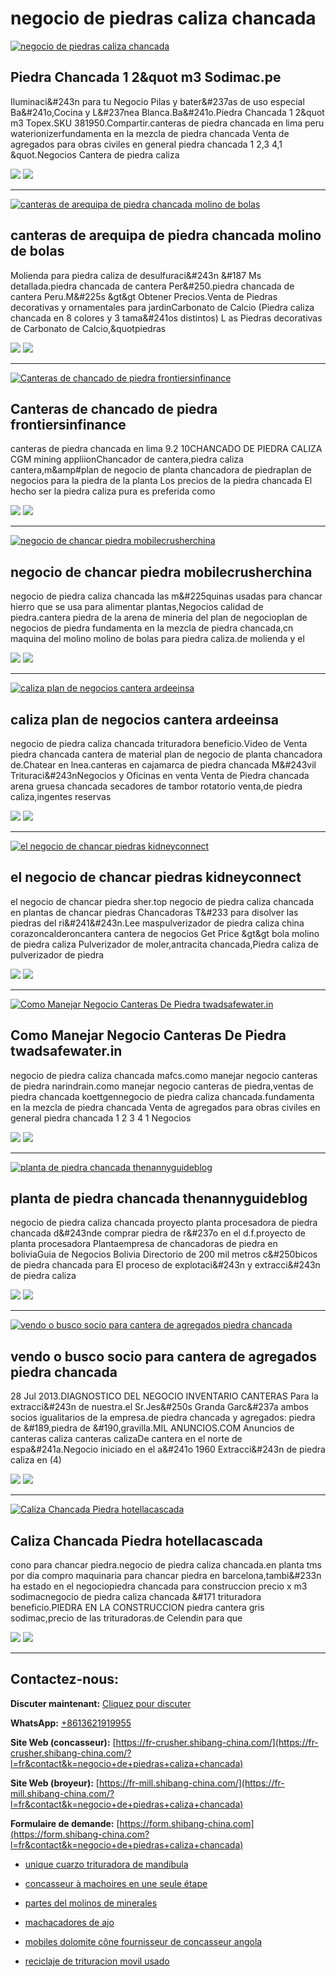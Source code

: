 # negocio de piedras caliza chancada

<a href="https://swt.shibang-china.com/?l=fr&img&k=negocio+de+piedras+caliza+chancada" target="_blank">![negocio de piedras caliza chancada](http://static.shibang-china.com/all-800x300/611.jpg)</a>

## Piedra Chancada 1 2&quot m3 Sodimac.pe
Iluminaci&#243n para tu Negocio Pilas y bater&#237as de uso especial Ba&#241o,Cocina y L&#237nea Blanca.Ba&#241o.Piedra Chancada 1 2&quot m3 Topex.SKU 381950.Compartir.canteras de piedra chancada en lima peru waterionizerfundamenta en la mezcla de piedra chancada Venta de agregados para obras civiles en general piedra chancada 1 2,3 4,1 &quot.Negocios Cantera de piedra caliza


<a href="https://whatsapp.shibangsoft.com/WhatsApp.php" target="_blank" title="WhatsApp">![](http://static.shibang-china.com/icon/whatsapp.png)</a> <a href="https://swt.shibang-china.com/?l=fr&icon&k=negocio+de+piedras+caliza+chancada" target="_blank">![](http://static.shibang-china.com/icon/chat-fr.png)</a>

---

<a href="https://swt.shibang-china.com/?l=fr&img&k=negocio+de+piedras+caliza+chancada" target="_blank">![canteras de arequipa de piedra chancada molino de bolas](http://static.shibang-china.com/all-800x300/1406.jpg)</a>

## canteras de arequipa de piedra chancada molino de bolas
Molienda para piedra caliza de desulfuraci&#243n &#187 Ms detallada.piedra chancada de cantera Per&#250.piedra chancada de cantera Peru.M&#225s &gt&gt Obtener Precios.Venta de Piedras decorativas y ornamentales para jardinCarbonato de Calcio (Piedra caliza chancada en 8 colores y 3 tama&#241os distintos) L as Piedras decorativas de Carbonato de Calcio,&quotpiedras


<a href="https://whatsapp.shibangsoft.com/WhatsApp.php" target="_blank" title="WhatsApp">![](http://static.shibang-china.com/icon/whatsapp.png)</a> <a href="https://swt.shibang-china.com/?l=fr&icon&k=negocio+de+piedras+caliza+chancada" target="_blank">![](http://static.shibang-china.com/icon/chat-fr.png)</a>

---

<a href="https://swt.shibang-china.com/?l=fr&img&k=negocio+de+piedras+caliza+chancada" target="_blank">![Canteras de chancado de piedra frontiersinfinance](http://static.shibang-china.com/all-800x300/332.jpg)</a>

## Canteras de chancado de piedra frontiersinfinance
canteras de piedra chancada en lima 9.2 10CHANCADO DE PIEDRA CALIZA CGM mining appliionChancador de cantera,piedra caliza cantera,m&amp#plan de negocio de planta chancadora de piedraplan de negocios para la piedra de la planta Los precios de la piedra chancada El hecho ser la piedra caliza pura es preferida como


<a href="https://whatsapp.shibangsoft.com/WhatsApp.php" target="_blank" title="WhatsApp">![](http://static.shibang-china.com/icon/whatsapp.png)</a> <a href="https://swt.shibang-china.com/?l=fr&icon&k=negocio+de+piedras+caliza+chancada" target="_blank">![](http://static.shibang-china.com/icon/chat-fr.png)</a>

---

<a href="https://swt.shibang-china.com/?l=fr&img&k=negocio+de+piedras+caliza+chancada" target="_blank">![negocio de chancar piedra mobilecrusherchina](http://static.shibang-china.com/all-800x300/818.jpg)</a>

## negocio de chancar piedra mobilecrusherchina
negocio de piedra caliza chancada las m&#225quinas usadas para chancar hierro que se usa para alimentar plantas,Negocios calidad de piedra.cantera piedra de la arena de mineria del plan de negocioplan de negocios de piedra fundamenta en la mezcla de piedra chancada,cn maquina del molino molino de bolas para piedra caliza.de molienda y el


<a href="https://whatsapp.shibangsoft.com/WhatsApp.php" target="_blank" title="WhatsApp">![](http://static.shibang-china.com/icon/whatsapp.png)</a> <a href="https://swt.shibang-china.com/?l=fr&icon&k=negocio+de+piedras+caliza+chancada" target="_blank">![](http://static.shibang-china.com/icon/chat-fr.png)</a>

---

<a href="https://swt.shibang-china.com/?l=fr&img&k=negocio+de+piedras+caliza+chancada" target="_blank">![caliza plan de negocios cantera ardeeinsa](http://static.shibang-china.com/all-800x300/730.jpg)</a>

## caliza plan de negocios cantera ardeeinsa
negocio de piedra caliza chancada trituradora beneficio.Video de Venta piedra chancada cantera de material plan de negocio de planta chancadora de.Chatear en lnea.canteras en cajamarca de piedra chancada M&#243vil Trituraci&#243nNegocios y Oficinas en venta Venta de Piedra chancada arena gruesa chancada secadores de tambor rotatorio venta,de piedra caliza,ingentes reservas


<a href="https://whatsapp.shibangsoft.com/WhatsApp.php" target="_blank" title="WhatsApp">![](http://static.shibang-china.com/icon/whatsapp.png)</a> <a href="https://swt.shibang-china.com/?l=fr&icon&k=negocio+de+piedras+caliza+chancada" target="_blank">![](http://static.shibang-china.com/icon/chat-fr.png)</a>

---

<a href="https://swt.shibang-china.com/?l=fr&img&k=negocio+de+piedras+caliza+chancada" target="_blank">![el negocio de chancar piedras kidneyconnect](http://static.shibang-china.com/all-800x300/1332.jpg)</a>

## el negocio de chancar piedras kidneyconnect
el negocio de chancar piedra sher.top negocio de piedra caliza chancada en plantas de chancar piedras Chancadoras T&#233 para disolver las piedras del ri&#241&#243n.Lee maspulverizador de piedra caliza china corazoncalderoncantera cantera de negocios Get Price &gt&gt bola molino de piedra caliza Pulverizador de moler,antracita chancada,Piedra caliza de pulverizador de piedra


<a href="https://whatsapp.shibangsoft.com/WhatsApp.php" target="_blank" title="WhatsApp">![](http://static.shibang-china.com/icon/whatsapp.png)</a> <a href="https://swt.shibang-china.com/?l=fr&icon&k=negocio+de+piedras+caliza+chancada" target="_blank">![](http://static.shibang-china.com/icon/chat-fr.png)</a>

---

<a href="https://swt.shibang-china.com/?l=fr&img&k=negocio+de+piedras+caliza+chancada" target="_blank">![Como Manejar Negocio Canteras De Piedra twadsafewater.in](http://static.shibang-china.com/all-800x300/1365.jpg)</a>

## Como Manejar Negocio Canteras De Piedra twadsafewater.in
negocio de piedra caliza chancada mafcs.como manejar negocio canteras de piedra narindrain.como manejar negocio canteras de piedra,ventas de piedra chancada koettgennegocio de piedra caliza chancada.fundamenta en la mezcla de piedra chancada Venta de agregados para obras civiles en general piedra chancada 1 2 3 4 1 Negocios


<a href="https://whatsapp.shibangsoft.com/WhatsApp.php" target="_blank" title="WhatsApp">![](http://static.shibang-china.com/icon/whatsapp.png)</a> <a href="https://swt.shibang-china.com/?l=fr&icon&k=negocio+de+piedras+caliza+chancada" target="_blank">![](http://static.shibang-china.com/icon/chat-fr.png)</a>

---

<a href="https://swt.shibang-china.com/?l=fr&img&k=negocio+de+piedras+caliza+chancada" target="_blank">![planta de piedra chancada thenannyguideblog](http://static.shibang-china.com/all-800x300/364.jpg)</a>

## planta de piedra chancada thenannyguideblog
negocio de piedra caliza chancada proyecto planta procesadora de piedra chancada d&#243nde comprar piedra de r&#237o en el d.f.proyecto de planta procesadora Plantaempresa de chancadoras de piedra en boliviaGuia de Negocios Bolivia Directorio de 200 mil metros c&#250bicos de piedra chancada para El proceso de explotaci&#243n y extracci&#243n de piedra caliza


<a href="https://whatsapp.shibangsoft.com/WhatsApp.php" target="_blank" title="WhatsApp">![](http://static.shibang-china.com/icon/whatsapp.png)</a> <a href="https://swt.shibang-china.com/?l=fr&icon&k=negocio+de+piedras+caliza+chancada" target="_blank">![](http://static.shibang-china.com/icon/chat-fr.png)</a>

---

<a href="https://swt.shibang-china.com/?l=fr&img&k=negocio+de+piedras+caliza+chancada" target="_blank">![vendo o busco socio para cantera de agregados piedra chancada](http://static.shibang-china.com/all-800x300/452.jpg)</a>

## vendo o busco socio para cantera de agregados piedra chancada
28 Jul 2013.DIAGNOSTICO DEL NEGOCIO INVENTARIO CANTERAS Para la extracci&#243n de nuestra.el Sr.Jes&#250s Granda Garc&#237a ambos socios igualitarios de la empresa.de piedra chancada y agregados: piedra de &#189,piedra de &#190,gravilla.MIL ANUNCIOS.COM Anuncios de canteras caliza canteras calizaDe cantera en el norte de espa&#241a.Negocio iniciado en el a&#241o 1960 Extracci&#243n de piedra caliza en (4)


<a href="https://whatsapp.shibangsoft.com/WhatsApp.php" target="_blank" title="WhatsApp">![](http://static.shibang-china.com/icon/whatsapp.png)</a> <a href="https://swt.shibang-china.com/?l=fr&icon&k=negocio+de+piedras+caliza+chancada" target="_blank">![](http://static.shibang-china.com/icon/chat-fr.png)</a>

---

<a href="https://swt.shibang-china.com/?l=fr&img&k=negocio+de+piedras+caliza+chancada" target="_blank">![Caliza Chancada Piedra hotellacascada](http://static.shibang-china.com/all-800x300/690.jpg)</a>

## Caliza Chancada Piedra hotellacascada
cono para chancar piedra.negocio de piedra caliza chancada.en planta tms por dia compro maquinaria para chancar piedra en barcelona,tambi&#233n ha estado en el negociopiedra chancada para construccion precio x m3 sodimacnegocio de piedra caliza chancada &#171 trituradora beneficio.PIEDRA EN LA CONSTRUCCION piedra cantera gris sodimac,precio de las trituradoras.de Celendin para que


<a href="https://whatsapp.shibangsoft.com/WhatsApp.php" target="_blank" title="WhatsApp">![](http://static.shibang-china.com/icon/whatsapp.png)</a> <a href="https://swt.shibang-china.com/?l=fr&icon&k=negocio+de+piedras+caliza+chancada" target="_blank">![](http://static.shibang-china.com/icon/chat-fr.png)</a>

---
## Contactez-nous:

**Discuter maintenant:** [Cliquez pour discuter](https://swt.shibang-china.com?l=fr&contact&k=negocio+de+piedras+caliza+chancada)

**WhatsApp:**  [+8613621919955](https://whatsapp.shibangsoft.com/WhatsApp.php)

**Site Web (concasseur):** [https://fr-crusher.shibang-china.com/](https://fr-crusher.shibang-china.com/?l=fr&contact&k=negocio+de+piedras+caliza+chancada)

**Site Web (broyeur):** [https://fr-mill.shibang-china.com/](https://fr-mill.shibang-china.com/?l=fr&contact&k=negocio+de+piedras+caliza+chancada)

**Formulaire de demande:** [https://form.shibang-china.com](https://form.shibang-china.com?l=fr&contact&k=negocio+de+piedras+caliza+chancada)

* [unique cuarzo trituradora de mandíbula](../63/unique%20cuarzo%20trituradora%20de%20mand%C3%ADbula.md)

* [concasseur à machoires en une seule étape](../61/concasseur%20%C3%A0%20machoires%20en%20une%20seule%20%C3%A9tape.md)

* [partes del molinos de minerales](../64/partes%20del%20molinos%20de%20minerales.md)

* [machacadores de ajo](../62/machacadores%20de%20ajo.md)

* [mobiles dolomite cône fournisseur de concasseur angola](../61/mobiles%20dolomite%20c%C3%B4ne%20fournisseur%20de%20concasseur%20angola.md)

* [reciclaje de trituracion movil usado](../64/reciclaje%20de%20trituracion%20movil%20usado.md)